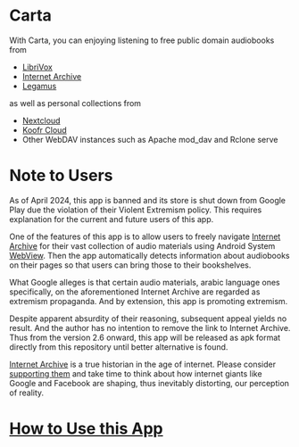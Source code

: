 # Carta

With Carta, you can enjoying listening to free public domain audiobooks from

- [LibriVox](https://librivox.org/)
- [Internet Archive](https://archive.org)
- [Legamus](https://legamus.eu)

as well as personal collections from 

- [Nextcloud](https://nextcloud.com)
- [Koofr Cloud](https://koofr.eu)
- Other WebDAV instances such as Apache mod_dav and Rclone serve

# Note to Users

As of April 2024, this app is banned and its store is shut down from Google Play due the violation of their Violent Extremism policy. This requires explanation for the current and future users of this app.

One of the features of this app is to allow users to freely navigate [Internet Archive](https://archive.org/) for their vast collection of audio materials using Android System [WebView](https://en.wikipedia.org/wiki/WebView). Then the app automatically detects information about audiobooks on their pages so that users can bring those to their bookshelves.

What Google alleges is that certain audio materials, arabic language ones specifically, on the aforementioned Internet Archive are regarded as extremism propaganda. And by extension, this app is promoting extremism.

Despite apparent absurdity of their reasoning, subsequent appeal yields no result. And the author has no intention to remove the link to Internet Archive. Thus from the version 2.6 onward, this app will be released as apk format directly from this repository until better alternative is found.

[Internet Archive](https://archive.org/) is a true historian in the age of internet. Please consider [supporting them](https://archive.org/donate?origin=iawww-TopNavDonateButton) and take time to think about how internet giants like Google and Facebook are shaping, thus inevitably distorting, our perception of reality.

# [How to Use this App](https://innomatica.github.io/carta/manual/)
